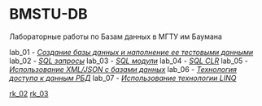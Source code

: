 # BMSTU-DB
 Лабораторные работы по Базам данных в МГТУ им Баумана

lab_01 - [*Создание базы данных и наполнение ее тестовыми данными*](https://github.com/DurDom2/BMSTU-DB/tree/main/lab_01)
lab_02 - [*SQL запросы*](https://github.com/DurDom2/BMSTU-DB/tree/main/lab_02)
lab_03 - [*SQL модули*](https://github.com/DurDom2/BMSTU-DB/tree/main/lab_03)
lab_04 - [*SQL CLR*](https://github.com/DurDom2/BMSTU-DB/tree/main/lab_04)
lab_05 - [*Использование XML/JSON с базами данных*](https://github.com/DurDom2/BMSTU-DB/tree/main/lab_05)
lab_06 - [*Технология доступа к данным РБД*](https://github.com/DurDom2/BMSTU-DB/tree/main/lab_06)
lab_07 - [*Использование технологии LINQ*](https://github.com/DurDom2/BMSTU-DB/tree/main/lab_07)

[rk_02](https://github.com/DurDom2/BMSTU-DB/tree/main/rk_02)
[rk_03](https://github.com/DurDom2/BMSTU-DB/tree/main/rk_03)

